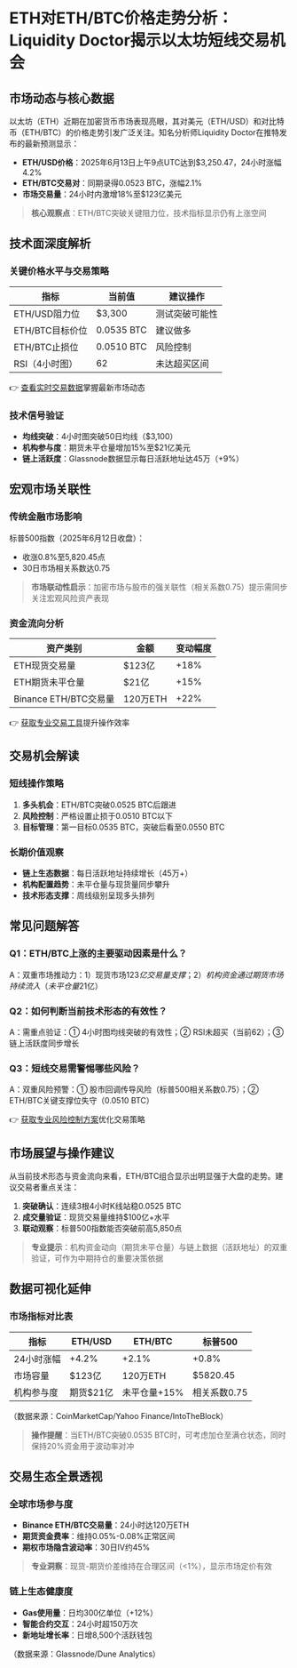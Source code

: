 # ETH对ETH/BTC价格走势分析：Liquidity Doctor揭示以太坊短线交易机会

## 市场动态与核心数据
以太坊（ETH）近期在加密货币市场表现亮眼，其对美元（ETH/USD）和对比特币（ETH/BTC）的价格走势引发广泛关注。知名分析师Liquidity Doctor在推特发布的最新预测显示：
- **ETH/USD价格**：2025年6月13日上午9点UTC达到$3,250.47，24小时涨幅4.2%
- **ETH/BTC交易对**：同期录得0.0523 BTC，涨幅2.1%
- **市场交易量**：24小时内激增18%至$123亿美元

> **核心观察点**：ETH/BTC突破关键阻力位，技术指标显示仍有上涨空间

## 技术面深度解析
### 关键价格水平与交易策略
| 指标                | 当前值       | 建议操作        |
|---------------------|-------------|----------------|
| ETH/USD阻力位        | $3,300      | 测试突破可能性  |
| ETH/BTC目标价位      | 0.0535 BTC  | 建议做多        |
| ETH/BTC止损位        | 0.0510 BTC  | 风险控制        |
| RSI（4小时图）       | 62          | 未达超买区间    |

👉 [查看实时交易数据](https://bit.ly/okx_welcome)掌握最新市场动态

### 技术信号验证
- **均线突破**：4小时图突破50日均线（$3,100）
- **机构参与度**：期货未平仓量增加15%至$21亿美元
- **链上活跃度**：Glassnode数据显示每日活跃地址达45万（+9%）

## 宏观市场关联性
### 传统金融市场影响
标普500指数（2025年6月12日收盘）：
- 收涨0.8%至5,820.45点
- 30日市场相关系数达0.75

> **市场联动性启示**：加密市场与股市的强关联性（相关系数0.75）提示需同步关注宏观风险资产表现

### 资金流向分析
| 资产类别         | 金额         | 变动幅度  |
|------------------|-------------|----------|
| ETH现货交易量    | $123亿      | +18%     |
| ETH期货未平仓量  | $21亿       | +15%     |
| Binance ETH/BTC交易量 | 120万ETH | +22%     |

👉 [获取专业交易工具](https://bit.ly/okx_welcome)提升操作效率

## 交易机会解读
### 短线操作策略
1. **多头机会**：ETH/BTC突破0.0525 BTC后跟进
2. **风险控制**：严格设置止损于0.0510 BTC以下
3. **目标管理**：第一目标0.0535 BTC，突破后看至0.0550 BTC

### 长期价值观察
- **链上生态数据**：每日活跃地址持续增长（45万+）
- **机构配置趋势**：未平仓量与现货量同步攀升
- **技术形态支撑**：周线级别呈现多头排列

## 常见问题解答
### Q1：ETH/BTC上涨的主要驱动因素是什么？
A：双重市场推动力：1）现货市场$123亿交易量支撑；2）机构资金通过期货市场持续流入（未平仓量$21亿）

### Q2：如何判断当前技术形态的有效性？
A：需重点验证：① 4小时图均线突破的有效性；② RSI未超买（当前62）；③ 链上活跃度同步增长

### Q3：短线交易需警惕哪些风险？
A：双重风险预警：① 股市回调传导风险（标普500相关系数0.75）；② ETH/BTC关键支撑位失守（0.0510 BTC）

👉 [获取专业风险控制方案](https://bit.ly/okx_welcome)优化交易策略

## 市场展望与操作建议
从当前技术形态与资金流向来看，ETH/BTC组合显示出明显强于大盘的走势。建议交易者重点关注：
1. **突破确认**：连续3根4小时K线站稳0.0525 BTC
2. **成交量验证**：现货交易量维持$100亿+水平
3. **联动观察**：标普500指数能否突破前高5,850点

> **专业提示**：机构资金动向（期货未平仓量）与链上数据（活跃地址）的双重验证，可作为中期持仓的重要决策依据

## 数据可视化延伸
### 市场指标对比表
| 指标                | ETH/USD     | ETH/BTC     | 标普500    |
|---------------------|------------|------------|-----------|
| 24小时涨幅          | +4.2%      | +2.1%      | +0.8%     |
| 市场容量            | $123亿     | 120万ETH   | $5820.45  |
| 机构参与度          | 期货$21亿  | 未平仓量+15% | 相关系数0.75 |

（数据来源：CoinMarketCap/Yahoo Finance/IntoTheBlock）

> **操作提醒**：当ETH/BTC突破0.0535 BTC时，可考虑加仓至满仓状态，同时保持20%资金用于波动率对冲

## 交易生态全景透视
### 全球市场参与度
- **Binance ETH/BTC交易量**：24小时达120万ETH
- **期货资金费率**：维持0.05%-0.08%正常区间
- **期权市场隐含波动率**：30日IV约45%

> **专业洞察**：现货-期货价差维持在合理区间（<1%），显示市场定价有效

### 链上生态健康度
- **Gas使用量**：日均300亿单位（+12%）
- **智能合约交互**：24小时超150万次
- **新地址增长率**：日增8,500个活跃钱包

（数据来源：Glassnode/Dune Analytics）